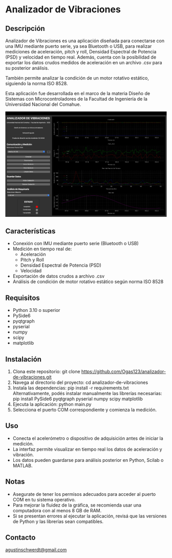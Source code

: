 # Analizador de Vibraciones

## Descripción
Analizador de Vibraciones es una aplicación diseñada para conectarse con una IMU mediante puerto serie, ya sea Bluetooth o USB, para realizar mediciones de aceleración, pitch y roll, Densidad Espectral de Potencia (PSD) y velocidad en tiempo real. Además, cuenta con la posibilidad de exportar los datos crudos medidos de aceleración en un archivo .csv para su posterior análisis.

También permite analizar la condición de un motor rotativo estático, siguiendo la norma ISO 8528.

Esta aplicación fue desarrollada en el marco de la materia Diseño de Sistemas con Microcontroladores de la Facultad de Ingeniería de la Universidad Nacional del Comahue.

![alt text](assets/screenshot.png)

## Características
- Conexión con IMU mediante puerto serie (Bluetooth o USB)
- Medición en tiempo real de:
  - Aceleración
  - Pitch y Roll
  - Densidad Espectral de Potencia (PSD)
  - Velocidad
- Exportación de datos crudos a archivo .csv
- Análisis de condición de motor rotativo estático según norma ISO 8528

## Requisitos
- Python 3.10 o superior
- PySide6
- pyqtgraph
- pyserial
- numpy
- scipy
- matplotlib

## Instalación
1.	Clona este repositorio:
    git clone https://github.com/Ogas123/analizador-de-vibraciones.git
2.	Navega al directorio del proyecto:
    cd analizador-de-vibraciones
3.	Instala las dependencias:
    pip install -r requirements.txt
    Alternativamente, podés instalar manualmente las librerías necesarias:
    pip install PySide6 pyqtgraph pyserial numpy scipy matplotlib
4.	Ejecuta la aplicación:
    python main.py
5.	Selecciona el puerto COM correspondiente y comienza la medición.

## Uso
- Conecta el acelerómetro o dispositivo de adquisición antes de iniciar la medición.
- La interfaz permite visualizar en tiempo real los datos de aceleración y vibración.
- Los datos pueden guardarse para análisis posterior en Python, Scilab o MATLAB.

## Notas
- Asegurate de tener los permisos adecuados para acceder al puerto COM en tu sistema operativo.
- Para mejorar la fluidez de la gráfica, se recomienda usar una computadora con al menos 8 GB de RAM.
- Si se presentan errores al ejecutar la aplicación, revisá que las versiones de Python y las librerías sean compatibles.

## Contacto
agustinschwerdt@gmail.com